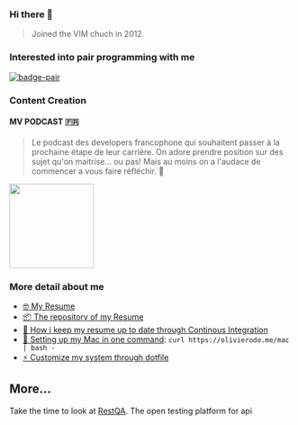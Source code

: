 ### Hi there 👋

> Joined the VIM chuch in 2012.


### Interested into pair programming with me

[![badge-pair](https://olivierodo.me/images/pair.png)](https://github.com/olivierodo/pair-with-me)

### Content Creation

#### MV PODCAST 🇫🇷

> Le podcast des developers francophone qui souhaitent passer à la prochaine étape de leur carrière.
On adore prendre position sur des sujet qu'on maitrise... ou pas!
Mais au moins on a l'audace de commencer a vous faire réfléchir. 🧠

<img src="https://yt3.googleusercontent.com/KDFvsM-1NDh-c46AKSozVk27XjTtWa-gQjl2eFIBK9cO8BFF30c8lgInushdi-Uw0VJMqJxN=s176-c-k-c0x00ffffff-no-rj" height="150" />

### More detail about me

* [🤓 My Resume](https://github.com/olivierodo/Awesome-CV/releases/download/latest/olivier-rodomond.pdf)
* [📦 The repository of my Resume](https://github.com/olivierodo/Awesome-CV)
* [🎉 How i keep my resume up to date through Continous Integration](https://github.com/olivierodo/Awesome-CV-action)
* [🚀 Setting up my Mac in one command](https://github.com/olivierodo/olivierodo.github.io/blob/master/mac): `curl https://olivierodo.me/mac | bash -`
* [⚡ Customize my system through dotfile](https://github.com/olivierodo/dotfiles)

## More...

Take the time to look at [RestQA](https://restqa.io). The open testing platform for api


<!--
**olivierodo/olivierodo** is a ✨ _special_ ✨ repository because its `README.md` (this file) appears on your GitHub profile.

Here are some ideas to get you started:

- 🔭 I’m currently working on ...
- 🌱 I’m currently learning ...
- 👯 I’m looking to collaborate on ...
- 🤔 I’m looking for help with ...
- 💬 Ask me about ...
- 📫 How to reach me: ...
- 😄 Pronouns: ...
- ⚡ Fun fact: ...
-->
